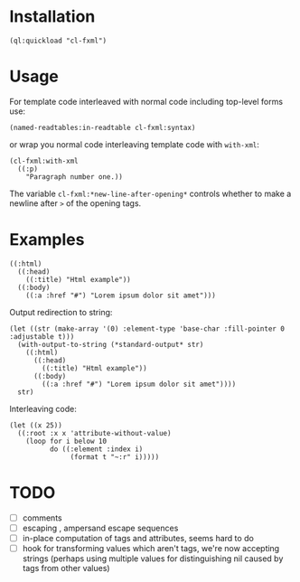 # Installation



```
(ql:quickload "cl-fxml")
```

# Usage

For template code interleaved with normal code including top-level forms use:

```
(named-readtables:in-readtable cl-fxml:syntax)
```

or wrap you normal code interleaving template code with `with-xml`:

```
(cl-fxml:with-xml
  ((:p)
    "Paragraph number one.))
```

The variable `cl-fxml:*new-line-after-opening*` controls whether to make a newline after `>` of the opening tags.

# Examples

```
((:html)
  ((:head)
    ((:title) "Html example"))
  ((:body)
    ((:a :href "#") "Lorem ipsum dolor sit amet")))
```

Output redirection to string:

```
(let ((str (make-array '(0) :element-type 'base-char :fill-pointer 0 :adjustable t)))
  (with-output-to-string (*standard-output* str)
    ((:html)
      ((:head)
        ((:title) "Html example"))
      ((:body)
        ((:a :href "#") "Lorem ipsum dolor sit amet"))))
  str)
```

Interleaving code:

```
(let ((x 25))
  ((:root :x x 'attribute-without-value)
    (loop for i below 10
          do ((:element :index i)
               (format t "~:r" i)))))
```

# TODO

- [ ] comments <!-- ... -->
- [ ] escaping <![CDATA[ ... ]]>, ampersand escape sequences
- [ ] in-place computation of tags and attributes, seems hard to do
- [ ] hook for transforming values which aren't tags, we're now accepting strings (perhaps using multiple values for distinguishing nil caused by tags from other values)
